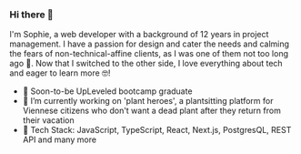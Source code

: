 ### Hi there 👋

I'm Sophie, a web developer with a background of 12 years in project management. 
I have a passion for design and cater the needs and calming the fears of non-technical-affine clients, as I was one of them not too long ago 🐤. 
Now that I switched to the other side, I love everything about tech and eager to learn more 🤓!

- 🚀 Soon-to-be UpLeveled bootcamp graduate
- 🔭 I’m currently working on 'plant heroes', a plantsitting platform for Viennese citizens who don't want a dead plant after they return from their vacation
- 🌱 Tech Stack: JavaScript, TypeScript, React, Next.js, PostgresQL, REST API and many more 



